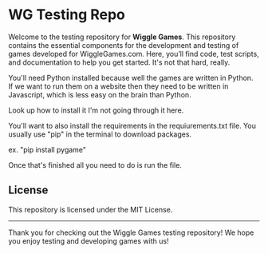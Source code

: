 # WG Testing Repo


Welcome to the testing repository for **Wiggle Games**. This repository contains the essential components for the development and testing of games developed for WiggleGames.com. Here, you’ll find code, test scripts, and documentation to help you get started. It's not that hard, really.

You'll need Python installed because well the games are written in Python. If we want to run them on a website then they need to be written in Javascript, which is less easy on the brain than Python.

Look up how to install it I'm not going through it here.

You'll want to also install the requirements in the requiurements.txt file. You usually use "pip" in the terminal to download packages.

ex.
"pip install pygame"

Once that's finished all you need to do is run the file.

## License

This repository is licensed under the MIT License.

---

Thank you for checking out the Wiggle Games testing repository! We hope you enjoy testing and developing games with us!
